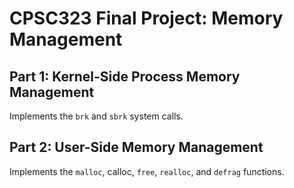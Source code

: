 # CPSC323 Final Project: Memory Management

## Part 1: Kernel-Side Process Memory Management
Implements the `brk` and `sbrk` system calls.

## Part 2: User-Side Memory Management
Implements the `malloc`, calloc, `free`, `realloc`, and `defrag` functions.
